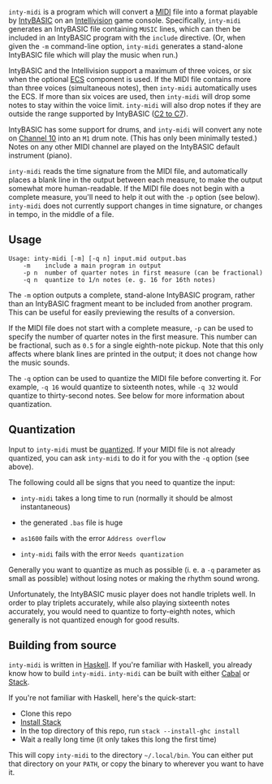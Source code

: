 `inty-midi` is a program which will convert a [MIDI][1] file into a
format playable by [IntyBASIC][2] on an [Intellivision][3] game
console.  Specifically, `inty-midi` generates an IntyBASIC file
containing `MUSIC` lines, which can then be included in an IntyBASIC
program with the `include` directive.  (Or, when given the `-m`
command-line option, `inty-midi` generates a stand-alone IntyBASIC
file which will play the music when run.)

IntyBASIC and the Intellivision support a maximum of three voices, or
six when the optional [ECS][4] component is used.  If the MIDI file
contains more than three voices (simultaneous notes), then `inty-midi`
automatically uses the ECS.  If more than six voices are used, then
`inty-midi` will drop some notes to stay within the voice limit.
`inty-midi` will also drop notes if they are outside the range
supported by IntyBASIC ([C2 to C7][5]).

IntyBASIC has some support for drums, and `inty-midi` will convert any
note on [Channel 10][6] into an `M1` drum note.  (This has only been
minimally tested.)  Notes on any other MIDI channel are played on the
IntyBASIC default instrument (piano).

`inty-midi` reads the time signature from the MIDI file, and
automatically places a blank line in the output between each measure,
to make the output somewhat more human-readable.  If the MIDI file
does not begin with a complete measure, you'll need to help it out
with the `-p` option (see below).  `inty-midi` does not currently
support changes in time signature, or changes in tempo, in the middle
of a file.

## Usage

```
Usage: inty-midi [-m] [-q n] input.mid output.bas
    -m    include a main program in output
    -p n  number of quarter notes in first measure (can be fractional)
    -q n  quantize to 1/n notes (e. g. 16 for 16th notes)
```

The `-m` option outputs a complete, stand-alone IntyBASIC program,
rather than an IntyBASIC fragment meant to be included from another
program.  This can be useful for easily previewing the results of a
conversion.

If the MIDI file does not start with a complete measure, `-p` can be
used to specify the number of quarter notes in the first measure.
This number can be fractional, such as `0.5` for a single eighth-note
pickup.  Note that this only affects where blank lines are printed in
the output; it does not change how the music sounds.

The `-q` option can be used to quantize the MIDI file before
converting it.  For example, `-q 16` would quantize to sixteenth
notes, while `-q 32` would quantize to thirty-second notes.  See below
for more information about quantization.

## Quantization

Input to `inty-midi` must be [quantized][7].  If your MIDI file is not
already quantized, you can ask `inty-midi` to do it for you with the
`-q` option (see above).

The following could all be signs that you need to quantize the input:

* `inty-midi` takes a long time to run (normally it should be almost
  instantaneous)

* the generated `.bas` file is huge

* `as1600` fails with the error `Address overflow`

* `inty-midi` fails with the error `Needs quantization`

Generally you want to quantize as much as possible (i. e. a `-q`
parameter as small as possible) without losing notes or making the
rhythm sound wrong.

Unfortunately, the IntyBASIC music player does not handle triplets
well.  In order to play triplets accurately, while also playing
sixteenth notes accurately, you would need to quantize to forty-eighth
notes, which generally is not quantized enough for good results.

## Building from source

`inty-midi` is written in [Haskell][8].  If you're familiar with
Haskell, you already know how to build `inty-midi`.  `inty-midi` can
be built with either [Cabal][9] or [Stack][10].

If you're not familiar with Haskell, here's the quick-start:

* Clone this repo
* [Install Stack][11]
* In the top directory of this repo, run `stack --install-ghc install`
* Wait a really long time (it only takes this long the first time)

This will copy `inty-midi` to the directory `~/.local/bin`.  You can
either put that directory on your `PATH`, or copy the binary to
wherever you want to have it.

[1]: https://en.wikipedia.org/wiki/MIDI
[2]: http://nanochess.org/intybasic.html
[3]: https://en.wikipedia.org/wiki/Intellivision
[4]: https://en.wikipedia.org/wiki/Entertainment_Computer_System
[5]: https://en.wikipedia.org/wiki/Scientific_pitch_notation#Table_of_note_frequencies
[6]: https://en.wikipedia.org/wiki/General_MIDI#Percussion
[7]: https://en.wikipedia.org/wiki/Quantization_%28music%29
[8]: https://www.haskell.org/
[9]: https://www.haskell.org/cabal/
[10]: https://haskellstack.org/
[11]: https://docs.haskellstack.org/en/stable/install_and_upgrade/
